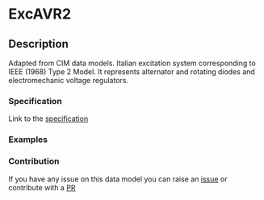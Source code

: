 # ExcAVR2

## Description 

Adapted from CIM data models. Italian excitation system corresponding to IEEE (1968) Type 2 Model. It represents alternator and rotating diodes and electromechanic voltage regulators.
### Specification

Link to the [specification](https://smart-data-models.github.io/dataModel.EnergyCIM/ExcAVR2/doc/spec.md)
### Examples
### Contribution

 If you have any issue on this data model you can raise an [issue](https://github.com/smart-data-models/dataModel.EnergyCIM/issues)  or contribute with a [PR](https://github.com/smart-data-models/dataModel.EnergyCIM/pulls)